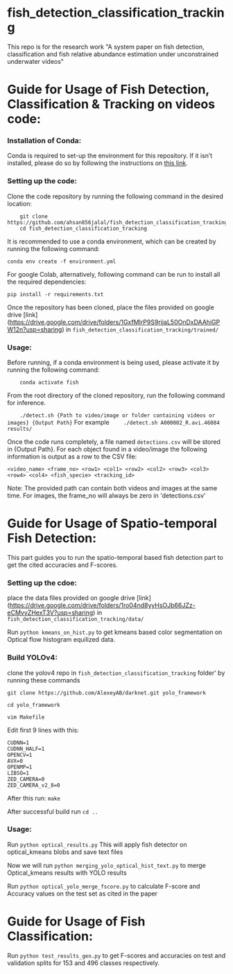 
# fish_detection_classification_tracking
This repo is for the research work "A system paper on fish detection, classification and fish relative abundance estimation under unconstrained underwater videos"

# Guide for Usage of Fish Detection, Classification & Tracking on videos code:

### Installation of Conda:
Conda is required to set-up the environment for this repository. If it isn’t installed, please do so by following the instructions on [this link](https://docs.anaconda.com/anaconda/install/).

### Setting up the code:
Clone the code repository by running the following command in the desired location:


```
    git clone https://github.com/ahsan856jalal/fish_detection_classification_tracking.git
    cd fish_detection_classification_tracking
```

It is recommended to use a conda environment, which can be created by running the following command:

```
conda env create -f environment.yml
```

For google Colab, alternatively, following command can be run to install all the required dependencies:

```
pip install -r requirements.txt
```

Once the repository has been cloned, place the files provided on google drive [link] (https://drive.google.com/drive/folders/1GxfMIrP9S9rijaL50OnDxDAAhiGPW12n?usp=sharing) in `fish_detection_classification_tracking/trained/`

### Usage:
Before running, if a conda environment is being used, please activate it by running the following command:

```    conda activate fish```

From the root directory of the cloned repository, run the following command for inference.

```    ./detect.sh {Path to video/image or folder containing videos or images} {Output Path}```
For example 
```    ./detect.sh A000002_R.avi.46084 results/```

Once the code runs completely, a file named `detections.csv` will be stored in {Output Path}. For each object found in a video/image the following information is output as a row to the CSV file:

``` <video_name> <frame_no> <row1> <col1> <row2> <col2> <row3> <col3> <row4> <col4> <fish_specie> <tracking_id> ```

Note: The provided path can contain both videos and images at the same time. For images, the frame_no will always be zero in 'detections.csv'

# Guide for Usage of Spatio-temporal Fish Detection:
This part guides you to run the spatio-temporal based fish detection part to get the cited accuracies and F-scores.

### Setting up the cdoe:
place the data files provided on google drive [link] (https://drive.google.com/drive/folders/1ro04nd8yyHsOJb66JZz-eCMvvZHexT3V?usp=sharing) in `fish_detection_classification_tracking/data/`

Run ```python kmeans_on_hist.py``` to get kmeans based color segmentation on Optical flow histogram equilized data.

### Build YOLOv4:
clone the yolov4 repo in `fish_detection_classification_tracking` folder' by running these commands

```git clone https://github.com/AlexeyAB/darknet.git yolo_framework```

```cd yolo_framework```

```vim Makefile```

Edit first 9 lines with this:

```
CUDNN=1
CUDNN_HALF=1
OPENCV=1
AVX=0
OPENMP=1
LIBSO=1
ZED_CAMERA=0
ZED_CAMERA_v2_8=0
```
After this run:  ``` make ```

After successful build run ``` cd .. ```

### Usage:
Run ```python optical_results.py``` This will apply fish detector on optical_kmeans blobs and save text files

Now we will run ```python merging_yolo_optical_hist_text.py``` to merge Optical_kmeans results with YOLO results

Run ```python optical_yolo_merge_fscore.py``` to calculate F-score and Accuracy values on the test set as cited in the paper

# Guide for Usage of Fish Classification:
Run ``` python test_results_gen.py ``` to get F-scores and accuracies on test and validation splits for 153 and 496 classes respectively.
